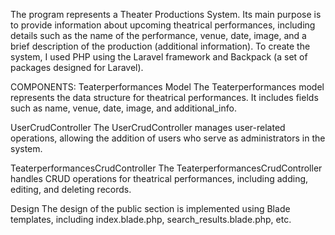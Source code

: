 
The program represents a Theater Productions System. Its main purpose is to provide information about upcoming theatrical performances, including details such as the name of the performance, venue, date, image, and a brief description of the production (additional information). To create the system, I used PHP using the Laravel framework and Backpack (a set of packages designed for Laravel).


COMPONENTS:
Teaterperformances Model
The Teaterperformances model represents the data structure for theatrical performances. It includes fields such as name, venue, date, image, and additional_info.

UserCrudController
The UserCrudController manages user-related operations, allowing the addition of users who serve as administrators in the system.

TeaterperformancesCrudController
The TeaterperformancesCrudController handles CRUD operations for theatrical performances, including adding, editing, and deleting records.

Design
The design of the public section is implemented using Blade templates, including index.blade.php, search_results.blade.php, etc.

